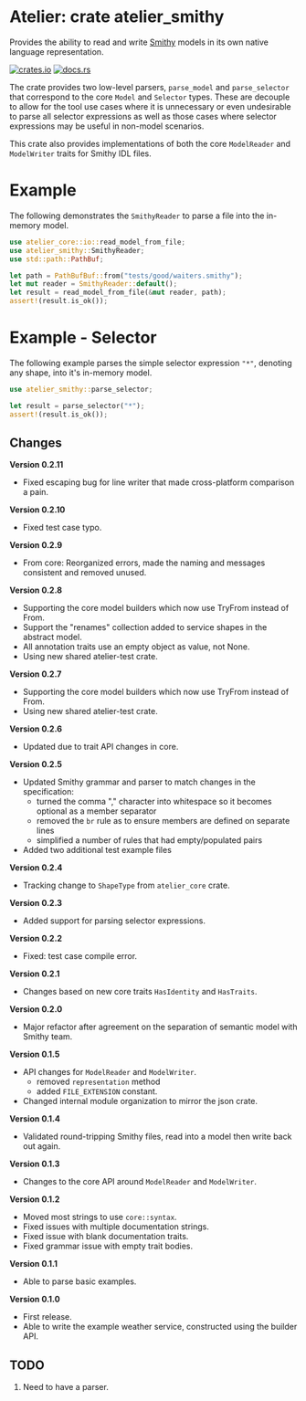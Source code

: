 # Atelier: crate atelier_smithy

Provides the ability to read and write [Smithy](https://github.com/awslabs/smithy) models in its own native language 
representation.

[![crates.io](https://img.shields.io/crates/v/atelier_smithy.svg)](https://crates.io/crates/atelier_smithy)
[![docs.rs](https://docs.rs/atelier_smithy/badge.svg)](https://docs.rs/atelier_smithy)

The crate provides two low-level parsers, `parse_model` and `parse_selector` that correspond to the
core `Model` and `Selector` types. These are decouple to allow for the tool use cases where it is
unnecessary or even undesirable to parse all selector expressions as well as those cases where
selector expressions may be useful in non-model scenarios. 

This crate also provides implementations of both the core `ModelReader` and `ModelWriter` traits
for Smithy IDL files.

# Example

The following demonstrates the `SmithyReader` to parse a file into the in-memory model.

```rust
use atelier_core::io::read_model_from_file;
use atelier_smithy::SmithyReader;
use std::path::PathBuf;

let path = PathBufBuf::from("tests/good/waiters.smithy");
let mut reader = SmithyReader::default();
let result = read_model_from_file(&mut reader, path);
assert!(result.is_ok());
```

# Example - Selector

The following example parses the simple selector expression `"*"`, denoting any shape, into it's
in-memory model.

```rust
use atelier_smithy::parse_selector;

let result = parse_selector("*");
assert!(result.is_ok());
```

## Changes

**Version 0.2.11**

* Fixed escaping bug for line writer that made cross-platform comparison a pain.

**Version 0.2.10**

* Fixed test case typo.

**Version 0.2.9**

* From core: Reorganized errors, made the naming and messages consistent and removed unused.

**Version 0.2.8**

* Supporting the core model builders which now use TryFrom instead of From.
* Support the "renames" collection added to service shapes in the abstract model.
* All annotation traits use an empty object as value, not None.
* Using new shared atelier-test crate.

**Version 0.2.7**

* Supporting the core model builders which now use TryFrom instead of From.
* Using new shared atelier-test crate.

**Version 0.2.6**

* Updated due to trait API changes in core.

**Version 0.2.5**

* Updated Smithy grammar and parser to match changes in the specification:
  * turned the comma "," character into whitespace so it becomes optional as a member separator
  * removed the `br` rule as to ensure members are defined on separate lines
  * simplified a number of rules that had empty/populated pairs
* Added two additional test example files

**Version 0.2.4**

* Tracking change to `ShapeType` from `atelier_core` crate.

**Version 0.2.3**

* Added support for parsing selector expressions.

**Version 0.2.2**

* Fixed: test case compile error.

**Version 0.2.1**

* Changes based on new core traits `HasIdentity` and `HasTraits`.

**Version 0.2.0**

* Major refactor after agreement on the separation of semantic model with Smithy team.

**Version 0.1.5**

* API changes for `ModelReader` and `ModelWriter`.
  * removed `representation` method
  * added `FILE_EXTENSION` constant.
* Changed internal module organization to mirror the json crate.

**Version 0.1.4**

* Validated round-tripping Smithy files, read into a model then write back out again.

**Version 0.1.3**

* Changes to the core API around `ModelReader` and `ModelWriter`.

**Version 0.1.2**

* Moved most strings to use `core::syntax`.
* Fixed issues with multiple documentation strings.
* Fixed issue with blank documentation traits.
* Fixed grammar issue with empty trait bodies.

**Version 0.1.1**

* Able to parse basic examples.

**Version 0.1.0**

* First release.
* Able to write the example weather service, constructed using the builder API.

## TODO

1. Need to have a parser.
